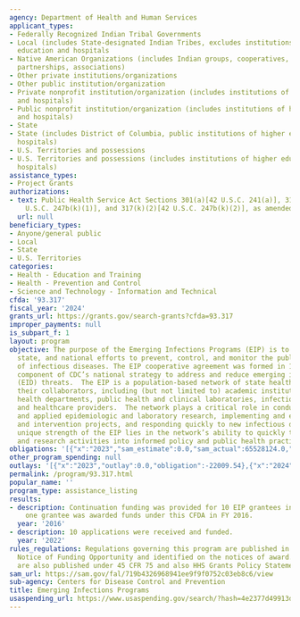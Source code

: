 ```yaml
---
agency: Department of Health and Human Services
applicant_types:
- Federally Recognized Indian Tribal Governments
- Local (includes State-designated Indian Tribes, excludes institutions of higher
  education and hospitals
- Native American Organizations (includes Indian groups, cooperatives, corporations,
  partnerships, associations)
- Other private institutions/organizations
- Other public institution/organization
- Private nonprofit institution/organization (includes institutions of higher education
  and hospitals)
- Public nonprofit institution/organization (includes institutions of higher education
  and hospitals)
- State
- State (includes District of Columbia, public institutions of higher education and
  hospitals)
- U.S. Territories and possessions
- U.S. Territories and possessions (includes institutions of higher education and
  hospitals)
assistance_types:
- Project Grants
authorizations:
- text: Public Health Service Act Sections 301(a)[42 U.S.C. 241(a)], 317(k)(1)[42
    U.S.C. 247b(k)(1)], and 317(k)(2)[42 U.S.C. 247b(k)(2)], as amended.
  url: null
beneficiary_types:
- Anyone/general public
- Local
- State
- U.S. Territories
categories:
- Health - Education and Training
- Health - Prevention and Control
- Science and Technology - Information and Technical
cfda: '93.317'
fiscal_year: '2024'
grants_url: https://grants.gov/search-grants?cfda=93.317
improper_payments: null
is_subpart_f: 1
layout: program
objective: The purpose of the Emerging Infections Programs (EIP) is to assist in local,
  state, and national efforts to prevent, control, and monitor the public health impact
  of infectious diseases. The EIP cooperative agreement was formed in 1995 as a key
  component of CDC’s national strategy to address and reduce emerging infectious disease
  (EID) threats.  The EIP is a population-based network of state health agencies and
  their collaborators, including (but not limited to) academic institutions, local
  health departments, public health and clinical laboratories, infection control professionals,
  and healthcare providers.  The network plays a critical role in conducting surveillance
  and applied epidemiologic and laboratory research, implementing and evaluating prevention
  and intervention projects, and responding quickly to new infectious disease issues.  The
  unique strength of the EIP lies in the network’s ability to quickly translate surveillance
  and research activities into informed policy and public health practice.
obligations: '[{"x":"2023","sam_estimate":0.0,"sam_actual":65528124.0,"usa_spending_actual":65506144.46},{"x":"2024","sam_estimate":0.0,"sam_actual":124878762.0,"usa_spending_actual":280125252.4},{"x":"2025","sam_estimate":0.0,"sam_actual":73000000.0,"usa_spending_actual":6678835.98}]'
other_program_spending: null
outlays: '[{"x":"2023","outlay":0.0,"obligation":-22009.54},{"x":"2024","outlay":3331933268.12,"obligation":287529621.0},{"x":"2025","outlay":0.0,"obligation":484260.0}]'
permalink: /program/93.317.html
popular_name: ''
program_type: assistance_listing
results:
- description: Continuation funding was provided for 10 EIP grantees in FY 2016 Only
    one grantee was awarded funds under this CFDA in FY 2016.
  year: '2016'
- description: 10 applications were received and funded.
  year: '2022'
rules_regulations: Regulations governing this program are published in the specific
  Notice of Funding Opportunity and identified on the notices of award. Regulations
  are also published under 45 CFR 75 and also HHS Grants Policy Statement at https://www.hhs.gov/sites/default/files/grants/grants/policies-regulations/hhsgps107.pdf.
sam_url: https://sam.gov/fal/719b4326968941ee9f9f0752c03eb8c6/view
sub-agency: Centers for Disease Control and Prevention
title: Emerging Infections Programs
usaspending_url: https://www.usaspending.gov/search/?hash=4e2377d49913da84e55a7487996290f9
---
```

